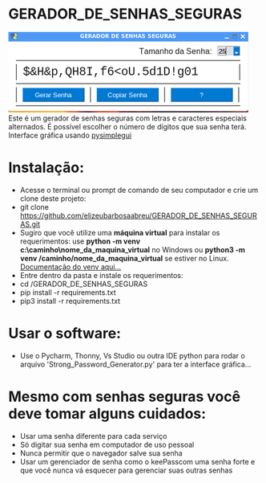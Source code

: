 # GERADOR_DE_SENHAS_SEGURAS

<img src='image.png' />
Este é um gerador de senhas seguras com letras e caracteres especiais alternados.
É possível escolher o número de dígitos que sua senha terá.
Interface gráfica usando <a href='https://github.com/PySimpleGUI/PySimpleGUI'>pysimplegui</a>

# Instalação:
- Acesse o terminal ou prompt de comando de seu computador e crie um clone deste projeto:
- git clone https://github.com/elizeubarbosaabreu/GERADOR_DE_SENHAS_SEGURAS.git
- Sugiro que você utilize uma __máquina virtual__ para instalar os requerimentos: use __python -m venv c:\caminho\nome_da_maquina_virtual__ no Windows ou __python3 -m venv /caminho/nome_da_maquina_virtual__ se estiver no Linux. <a href='https://docs.python.org/pt-br/3/library/venv.html'>Documentação do venv aqui...</a>
- Entre dentro da pasta e instale os requerimentos:
- cd /GERADOR_DE_SENHAS_SEGURAS
- pip install -r requirements.txt
- pip3 install -r requirements.txt

# Usar o software:
- Use o Pycharm, Thonny, Vs Studio ou outra IDE python para rodar o arquivo 'Strong_Password_Generator.py' para ter a interface gráfica...

# Mesmo com senhas seguras você deve tomar alguns cuidados:
- Usar uma senha diferente para cada serviço
- Só digitar sua senha em computador de uso pessoal
- Nunca permitir que o navegador salve sua senha
- Usar um gerenciador de senha como o keePasscom uma senha forte e que você nunca vá esquecer para gerenciar suas outras senhas
